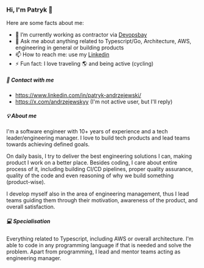 ### Hi, I'm Patryk 👋

Here are some facts about me:
- 🔭 I’m currently working as contractor via [Devopsbay](https://github.com/devopsbay)
- 💬 Ask me about anything related to Typescript/Go, Architecture, AWS, engineering in general or building products
- 📫 How to reach me: use my [Linkedin](https://www.linkedin.com/in/patryk-andrzejewski/)
- ⚡ Fun fact: I love traveling 🌎 and being active (cycling)

##### 🔗 Contact with me
- https://www.linkedin.com/in/patryk-andrzejewski/
- https://x.com/andrzejewskyy (I'm not active user, but I'll reply)

##### 💡 About me
I'm a software engineer with 10+ years of experience and a tech leader/engineering manager. I love to build tech products and lead teams towards achieving defined goals.

On daily basis, I try to deliver the best engineering solutions I can, making product I work on a better place. Besides coding, I care about entire process of it, including building CI/CD pipelines, proper quality assurance, quality of the code and even reasoning of why we build something (product-wise). 

I develop myself also in the area of engineering management, thus I lead teams guiding them through their motivation, awareness of the product, and overall satisfaction. 


##### 💻 Specialisation
Everything related to Typescript, including AWS or overall architecture. I'm able to code in any programming language if that is needed and solve the problem. Apart from programming, I lead and mentor teams acting as engineering manager.
